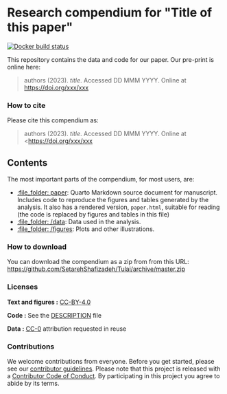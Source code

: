 
# Research compendium for "Title of this paper"

<!-- badges: start -->
[![Docker build status](https://github.com/SetarehShafizadeh/Tulai/workflows/.github/workflows/main.yml/badge.svg)](https://github.com/SetarehShafizadeh/Tulai/actions)
<!-- badges: end -->

This repository contains the data and code for our paper. Our pre-print is online here:

> authors (2023). *title*. 
> Accessed DD MMM YYYY. Online at
> <https://doi.org/xxx/xxx>


### How to cite

Please cite this compendium as:

> authors (2023). *title*. 
> Accessed DD MMM YYYY. Online at
> <https://doi.org/xxx/xxx
## Contents

The most important parts of the compendium, for most users, are:

-   [:file\_folder: paper](/paper): Quarto Markdown source document
    for manuscript. Includes code to reproduce the figures and tables
    generated by the analysis. It also has a rendered version,
    `paper.html`, suitable for reading (the code is replaced by figures
    and tables in this file)
-   [:file\_folder: /data](/data): Data used in the
    analysis.
-   [:file\_folder: /figures](/figures): Plots and
    other illustrations.

### How to download 

You can download the compendium as a zip from from this URL:
<https://github.com/SetarehShafizadeh/Tulai/archive/master.zip>

### Licenses

**Text and figures :**
[CC-BY-4.0](http://creativecommons.org/licenses/by/4.0/)

**Code :** See the [DESCRIPTION](DESCRIPTION) file

**Data :** [CC-0](http://creativecommons.org/publicdomain/zero/1.0/)
attribution requested in reuse

### Contributions

We welcome contributions from everyone. Before you get started, please
see our [contributor guidelines](CONTRIBUTING.md). Please note that this
project is released with a [Contributor Code of Conduct](CONDUCT.md). By
participating in this project you agree to abide by its terms.
